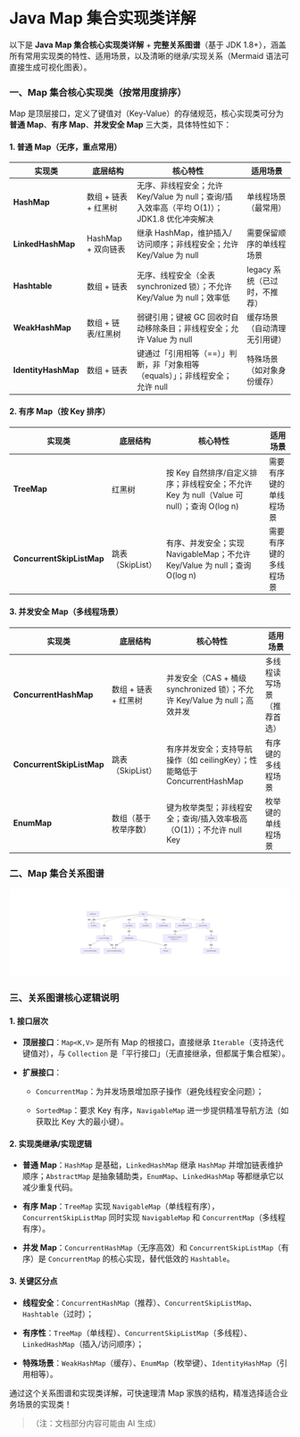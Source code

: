 # Java Map 集合实现类详解

以下是 **Java Map 集合核心实现类详解** + **完整关系图谱**（基于 JDK 1.8+），涵盖所有常用实现类的特性、适用场景，以及清晰的继承/实现关系（Mermaid 语法可直接生成可视化图表）。



### 一、Map 集合核心实现类（按常用度排序）



Map 是顶层接口，定义了键值对（Key-Value）的存储规范，核心实现类可分为 **普通 Map**、**有序 Map**、**并发安全 Map** 三大类，具体特性如下：



#### 1. 普通 Map（无序，重点常用）



|实现类|底层结构|核心特性|适用场景|
|---|---|---|---|
|**HashMap**|数组 + 链表 + 红黑树|无序、非线程安全；允许 Key/Value 为 null；查询/插入效率高（平均 O(1)）；JDK1.8 优化冲突解决|单线程场景（最常用）|
|**LinkedHashMap**|HashMap + 双向链表|继承 HashMap，维护插入/访问顺序；非线程安全；允许 Key/Value 为 null|需要保留顺序的单线程场景|
|**Hashtable**|数组 + 链表|无序、线程安全（全表 synchronized 锁）；不允许 Key/Value 为 null；效率低|legacy 系统（已过时，不推荐）|
|**WeakHashMap**|数组 + 链表/红黑树|弱键引用；键被 GC 回收时自动移除条目；非线程安全；允许 Value 为 null|缓存场景（自动清理无引用键）|
|**IdentityHashMap**|数组 + 链表|键通过「引用相等（==）」判断，非「对象相等（equals）」；非线程安全；允许 null|特殊场景（如对象身份缓存）|


#### 2. 有序 Map（按 Key 排序）



|实现类|底层结构|核心特性|适用场景|
|---|---|---|---|
|**TreeMap**|红黑树|按 Key 自然排序/自定义排序；非线程安全；不允许 Key 为 null（Value 可 null）；查询 O(log n)|需要有序键的单线程场景|
|**ConcurrentSkipListMap**|跳表（SkipList）|有序、并发安全；实现 NavigableMap；不允许 Key/Value 为 null；查询 O(log n)|需要有序键的多线程场景|


#### 3. 并发安全 Map（多线程场景）



|实现类|底层结构|核心特性|适用场景|
|---|---|---|---|
|**ConcurrentHashMap**|数组 + 链表 + 红黑树|并发安全（CAS + 桶级 synchronized 锁）；不允许 Key/Value 为 null；高效并发|多线程读写场景（推荐首选）|
|**ConcurrentSkipListMap**|跳表（SkipList）|有序并发安全；支持导航操作（如 ceilingKey）；性能略低于 ConcurrentHashMap|有序键的多线程场景|
|**EnumMap**|数组（基于枚举序数）|键为枚举类型；非线程安全；查询/插入效率极高（O(1)）；不允许 null Key|枚举键的单线程场景|


### 二、Map 集合关系图谱

![Map关系图谱](https://github.com/LiChaoaixuexi/my-JavaStudy/blob/master/src/Java%E9%9B%86%E5%90%88/Map%E9%9B%86%E5%90%88/Map%E5%85%B3%E7%B3%BB%E5%9B%BE%E8%B0%B1.png)

### 三、关系图谱核心逻辑说明



#### 1. 接口层次



- **顶层接口**：`Map<K,V>` 是所有 Map 的根接口，直接继承 `Iterable`（支持迭代键值对），与 `Collection` 是「平行接口」（无直接继承，但都属于集合框架）。

- **扩展接口**：

    - `ConcurrentMap`：为并发场景增加原子操作（避免线程安全问题）；

    - `SortedMap`：要求 Key 有序，`NavigableMap` 进一步提供精准导航方法（如获取比 Key 大的最小键）。



#### 2. 实现类继承/实现逻辑



- **普通 Map**：`HashMap` 是基础，`LinkedHashMap` 继承 `HashMap` 并增加链表维护顺序；`AbstractMap` 是抽象辅助类，`EnumMap`、`LinkedHashMap` 等都继承它以减少重复代码。

- **有序 Map**：`TreeMap` 实现 `NavigableMap`（单线程有序），`ConcurrentSkipListMap` 同时实现 `NavigableMap` 和 `ConcurrentMap`（多线程有序）。

- **并发 Map**：`ConcurrentHashMap`（无序高效）和 `ConcurrentSkipListMap`（有序）是 `ConcurrentMap` 的核心实现，替代低效的 `Hashtable`。



#### 3. 关键区分点



- **线程安全**：`ConcurrentHashMap`（推荐）、`ConcurrentSkipListMap`、`Hashtable`（过时）；

- **有序性**：`TreeMap`（单线程）、`ConcurrentSkipListMap`（多线程）、`LinkedHashMap`（插入/访问顺序）；

- **特殊场景**：`WeakHashMap`（缓存）、`EnumMap`（枚举键）、`IdentityHashMap`（引用相等）。



通过这个关系图谱和实现类详解，可快速理清 Map 家族的结构，精准选择适合业务场景的实现类！
> （注：文档部分内容可能由 AI 生成）
